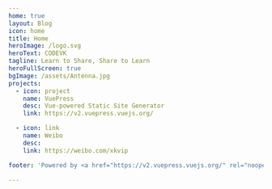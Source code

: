 ```yaml
---
home: true
layout: Blog
icon: home
title: Home
heroImage: /logo.svg
heroText: CODEVK
tagline: Learn to Share, Share to Learn
heroFullScreen: true
bgImage: /assets/Antenna.jpg
projects:
  - icon: project
    name: VuePress
    desc: Vue-powered Static Site Generator
    link: https://v2.vuepress.vuejs.org/

  - icon: link
    name: Weibo
    desc: 
    link: https://weibo.com/xkvip

footer: 'Powered by <a href="https://v2.vuepress.vuejs.org/" rel="noopener noreferrer" target="_blank">VuePress</a> & <a href="https://vuepress-theme-hope.github.io/v2/" rel="noopener noreferrer" target="_blank">Hope</a>' 

---
```

